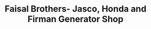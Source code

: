 ---
title: "Faisal Brothers- Jasco, Honda and Firman Generator Shop"
url: /karachi/faisal-brothers-jasco-honda-and-firman-generator-shop/
shop: shop
---